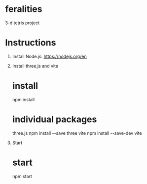 # feralities
3-d tetris project

# Instructions
1. Install Node.js: https://nodejs.org/en
2. Install three.js and vite
    # install
    npm install

    # individual packages
    three.js
    npm install --save three
    vite
    npm install --save-dev vite
4. Start
    # start
    npm start
